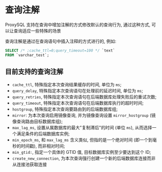 # 查询注解

ProxySQL 支持在查询中增加注解的方式修改默认的查询行为, 通过这种方式, 可以让查询适应一些特殊的场景

查询注解是通过在查询语句中插入注释的方式进行的, 例如:

```sql
SELECT /* ;cache_ttl=0;query_timeout=100 */ `text`
FROM `varchar_test`;
```

## 目前支持的查询注解

- `cache_ttl`, 特殊指定本次查询结果缓存的时间, 单位为 `ms`;
- `query_delay`, 特殊指定本次查询语句在处理前的延迟时间, 单位为 `ms`;
- `query_retries`, 特殊指定本次查询语句在后端数据库处理失败后的重试次数;
- `query_timeout`, 特殊指定本次查询语句在后端数据库执行的超时时间;
- `hostgroup`, 特殊指定本次查询要路由到的后端数据库组;
- `mirror`: 为本次查询启用镜像查询, 并为镜像查询设置 `mirror_hostgroup` (镜像查询路由目标数据库组);
- `max_lag_ms`, 设置从属数据库的最大"复制滞后"的时间 (单位 `ms`), 从而选择一个满足条件的后端数据库实例;
- `min_epoch_ms`, 和 `max_lag_ms` 含义类似, 但指的是一个绝对时间 (即一个到毫秒的时间戳), 而非相对时间;
- `min_gtid:`, 指定一个具体的 GTID 值, 目标数据库实例至少要达到这个 ID;
- `create_new_connection`, 为本次查询强行创建一个新的后端数据库连接而非从连接池获取连接
